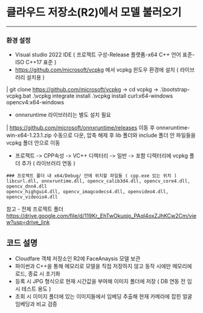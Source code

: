 # 클라우드 저장소(R2)에서 모델 불러오기
---

### 환경 설정
- Visual studio 2022 IDE ( 프로젝트 구성-Release 플랫폼-x64 C++ 언어 표준-ISO C++17 표준 )
- https://github.com/microsoft/vcpkg 에서 vcpkg 윈도우 환경에 설치 ( 라이브러리 설치용 )

| git clone https://github.com/microsoft/vcpkg -> cd vcpkg -> .\bootstrap-vcpkg.bat
.\vcpkg integrate install
.\vcpkg install curl:x64-windows opencv4:x64-windows

- onnxruntime 라이브러리는 별도 설치 필요

| https://github.com/microsoft/onnxruntime/releases 이동 후 
onnxruntime-win-x64-1.23.1.zip 수동으로 다운, 압축 해제 후 lib 폴더와 include 폴더 안 파일들을 vcpkg 폴더 안으로 이동

- 프로젝트 -> CPP속성 -> VC++ 디렉터리 -> 일반 -> 포함 디렉터리에 vcpkg 폴더 추가 ( 라이브러리 연동 )

```
### 프로젝트 폴더 내 x64/Debug/ 안에 위치할 파일들 ( cpp.exe 있는 위치 )
libcurl.dll, onnxruntime.dll, opencv_calib3d4.dll, opencv_core4.dll, opencv_dnn4.dll
opencv_highgui4.dll, opencv_imagcodecs4.dll, openvideo4.dll, opencv_videoio4.dll
```

참고 - 전체 프로젝트 폴더 https://drive.google.com/file/d/119Kr_EhTwOkuqjo_PAql4oxZJhKCw2Cm/view?usp=drive_link 

## 코드 설명

- Cloudfare 객체 저장소인 R2에 FaceAnaysis 모델 보관
- 파이썬과 C++을 통해 메모리로 모델을 직접 저장하지 않고 동작 시에만 메모리에 로드, 종료 시 초기화
- 등록 시 JPG 형식으로 현재 시간값을 부여해 이미지 폴더에 저장 ( DB 연동 전 임시 테스트 용도 )
- 조회 시 이미지 폴더에 있는 이미지들에서 임베딩 추출해 현재 카메라에 잡힌 얼굴 임베딩과 비교 검증
